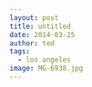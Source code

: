 ```yaml
---
layout: post
title: untitled
date: 2014-03-25
author: ted
tags:
  - los angeles
image: MG-6938.jpg
---
```

